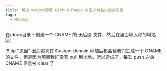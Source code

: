 ```yaml
---
title: 解决 mkdocs部署 Github Pages 自定义域名失效的问题
tags:
  - Mkdocs
---
```


在/docs目录下创建一个 CNAME 的 无后缀 文件，然后在里面填入你的域名  
![](https://s1.imagehub.cc/images/2024/02/02/d23082e5d3ebb839dba8b589a1cb5b7c.png)


!!! tip "原因"
    因为每次在 Custom domain 添加后都会给我们生成一个 CNAME 的文件，但是因为项目我们没有 pull 到本地，所以造成了，每次 push 之后 CNAME 信息被 clear 了


